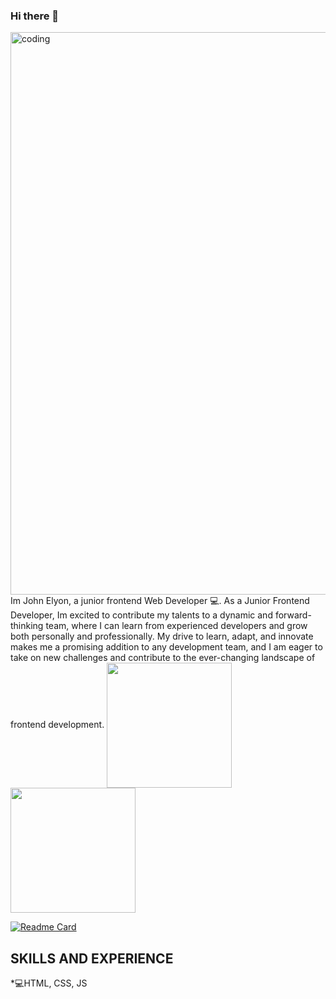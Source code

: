 ### Hi there 👋
<img align="center" alt="coding" width="900" height="900" src="https://i.pinimg.com/originals/57/e3/53/57e353468c03daab4846f3c3418f436f.gif">
Im John Elyon, a junior frontend Web Developer 💻.
As a Junior Frontend Developer, Im excited to contribute my talents to a dynamic and forward-thinking team, where I can learn from experienced developers and grow both personally and professionally. My drive to learn, adapt, and innovate makes me a promising addition to any development team, and I am eager to take on new challenges and contribute to the ever-changing landscape of frontend development.

<a href="https://github.com/Lawani-EJ/github-readme-stats">
  <img height=200 align="center" src="https://github-readme-stats.vercel.app/api?username=Lawani-EJ&show_icons=true&theme=synthwave"
</a>
<a href="https://github.com/Lawani-EJ/github-readme-stats">
  <img height=200 align="center" src="https://github-readme-stats.vercel.app/api/top-langs/?username=Lawani-EJ&layout=compact"
</a>
  
<br>
  
[![Readme Card](https://github-readme-stats.vercel.app/api/pin/?username=Lawani-EJ&repo=Logical-Operations-Homepage)](https://github.com/Lawani-EJ/Logical-Operations-Homepage)

## SKILLS AND EXPERIENCE
*💻HTML, CSS, JS



